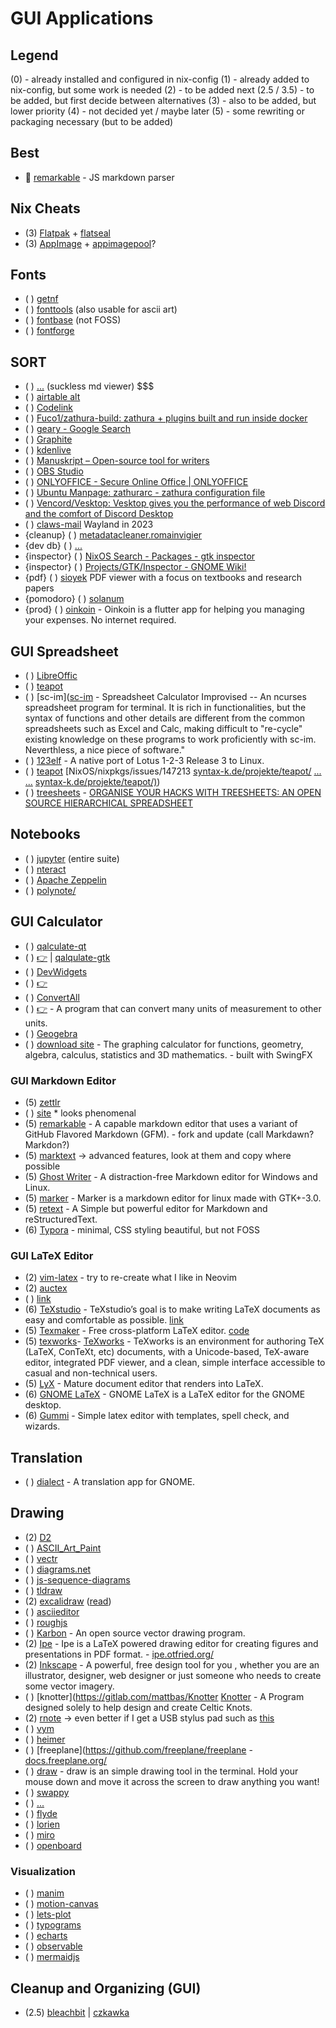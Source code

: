 # GUI Applications

## Legend

(0) - already installed and configured in nix-config
(1) - already added to nix-config, but some work is needed
(2) - to be added next
(2.5 / 3.5) - to be added, but first decide between alternatives
(3) - also to be added, but lower priority
(4) - not decided yet / maybe later
(5) - some rewriting or packaging necessary (but to be added)

## Best

*  [remarkable](https://github.com/jonschlinkert/remarkable) - JS markdown parser

## Nix Cheats

* (3) [Flatpak](https://flatpak.org/) + [flatseal](...)
* (3) [AppImage](https://appimage.org/) + [appimagepool](https://github.com/prateekmedia/appimagepool)?

## Fonts

* ( ) [getnf](https://github.com/ronniedroid/getnf)
* ( ) [fonttools](https://github.com/fonttools/fonttools) (also usable for ascii art)
* ( ) [fontbase](https://fontba.se/) (not FOSS)
* ( ) [fontforge](https://fontforge.org/en-US/)

## SORT

* ( ) [...](https://notabug.org/g0tsu/litemdview) (suckless md viewer) $$$
* ( ) [airtable alt](https://thenewstack.io/baserow-a-no-code-open-source-alternative-to-airtable/)
* ( ) [Codelink](https://github.com/Wervice/Codelink)
* ( ) [Fuco1/zathura-build: zathura + plugins built and run inside docker](https://github.com/Fuco1/zathura-build)
* ( ) [geary - Google Search](https://www.google.com/search?client%3Dfirefox-b-d%26q%3Dgeary)
* ( ) [Graphite](https://github.com/GraphiteEditor/Graphite)
* ( ) [kdenlive](...)
* ( ) [Manuskript – Open-source tool for writers](https://www.theologeek.ch/manuskript/)
* ( ) [OBS Studio](...)
* ( ) [ONLYOFFICE - Secure Online Office | ONLYOFFICE](https://www.onlyoffice.com/)
* ( ) [Ubuntu Manpage: zathurarc - zathura configuration file](https://manpages.ubuntu.com/manpages/bionic/man5/zathurarc.5.html)
* ( ) [Vencord/Vesktop: Vesktop gives you the performance of web Discord and the comfort of Discord Desktop](https://github.com/Vencord/Vesktop)
* ( ) [claws-mail](https://www.claws-mail.org/) Wayland in 2023
* {cleanup} ( ) [metadatacleaner.romainvigier](https://metadatacleaner.romainvigier.fr/)
* {dev db} ( ) [...](https://thenewstack.io/baserow-a-no-code-open-source-alternative-to-airtable/)
* {inspector} ( ) [NixOS Search - Packages - gtk inspector](https://search.nixos.org/packages?channel%3D23.11%26show%3Dxdg-desktop-portal-gtk%26from%3D0%26size%3D50%26sort%3Drelevance%26type%3Dpackages%26query%3Dgtk%2Binspector)
* {inspector} ( ) [Projects/GTK/Inspector - GNOME Wiki!](https://wiki.gnome.org/action/show/Projects/GTK/Inspector?action%3Dshow%26redirect%3DProjects%252FGTK%252B%252FInspector)
* {pdf} ( ) [sioyek](https://github.com/ahrm/sioyek) PDF viewer with a focus on textbooks and research papers
* {pomodoro} ( ) [solanum](https://apps.gnome.org/Solanum/)
* {prod} ( ) [oinkoin](https://github.com/emavgl/oinkoin) - Oinkoin is a flutter app for helping you managing your expenses. No internet required.

## GUI Spreadsheet

* ( ) [LibreOffic](https://www.libreoffice.org/)
* ( ) [teapot](https://github.com/samuelludwig/teapot)
* ( ) [sc-im]([sc-im](https://github.com/andmarti1424/sc-im) - Spreadsheet Calculator Improvised -- An ncurses spreadsheet program for terminal. It is rich in functionalities, but the syntax of functions and other details are different from the common spreadsheets such as Excel and Calc, making difficult to "re-cycle" existing knowledge on these programs to work proficiently with sc-im. Neverthless, a nice piece of software."
* ( ) [123elf](https://github.com/taviso/123elf) - A native port of Lotus 1-2-3 Release 3 to Linux.
* ( ) [teapot](https://github.com/samuelludwig/teapot) [NixOS/nixpkgs/issues/147213
        [syntax-k.de/projekte/teapot/](https://github.com/NixOS/nixpkgs/issues/147213) [...](https://www.syntax-k.de/projekte/teapot/) [...](https://github.com/NixOS/nixpkgs/issues/147213)
        [syntax-k.de/projekte/teapot/)](https://www.syntax-k.de/projekte/teapot/))
* ( ) [treesheets](https://github.com/aardappel/treesheets) - [ORGANISE YOUR HACKS WITH TREESHEETS: AN OPEN SOURCE HIERARCHICAL SPREADSHEET](https://hackaday.com/2022/09/07/organise-your-hacks-with-treesheets-an-open-source-hierarchical-spreadsheet/)

## Notebooks

* ( ) [jupyter](...) (entire suite)
* ( ) [nteract](https://nteract.io/desktop)
* ( ) [Apache Zeppelin](https://zeppelin.apache.org/)
* ( ) [polynote/](https://github.com/polynote/polynote/)

## GUI Calculator

* ( ) [qalculate-qt](https://github.com/Qalculate/qalculate-qt)
* ( ) [👉](https://stackoverflow.com/questions/1675992/how-do-i-set-a-background-color-for-the-whole-window-of-a-qt-application)
   | [qalqulate-gtk](https://github.com/Qalculate/qalculate-gtk)
* ( ) [DevWidgets](https://github.com/gumbarros/DevWidgets)
* ( ) [👉](https://gumbarros.github.io/DevWidgets/#/home)
* ( ) [ConvertAll](https://github.com/doug-101/ConvertAll)
* ( ) [👉](http://convertall.bellz.org/) - A program that can convert many units of measurement to other units.
* ( ) [Geogebra](https://github.com/geogebra/geogebra)
* ( ) [download site](https://www.geogebra.org/download) - The graphing calculator for functions, geometry, algebra, calculus, statistics and 3D mathematics. - built with SwingFX

### GUI Markdown Editor

* (5) [zettlr](https://github.com/Zettlr/Zettlr)
* ( ) [site](https://www.zettlr.com/)  * looks phenomenal
* (5) [remarkable](https://github.com/jamiemcg/Remarkable) - A capable markdown editor that uses a variant of GitHub Flavored Markdown (GFM). - fork and update (call Markdawn? Markdon?)
* (5) [marktext](https://github.com/marktext/marktext) → advanced features, look at them and copy where possible
* (5) [Ghost Writer](https://ghostwriter.kde.org/) - A distraction-free Markdown editor for Windows and Linux.
* (5) [marker](https://github.com/fabiocolacio/Marker) - Marker is a markdown editor for linux made with GTK+-3.0.
* (5) [retext](https://github.com/retext-project/retext) - A Simple but powerful editor for Markdown and reStructuredText.
* (6) [Typora](https://typora.io/) - minimal, CSS styling beautiful, but not FOSS

### GUI LaTeX Editor

* (2) [vim-latex](https://vim-latex.sourceforge.net/) - try to re-create what I like in Neovim
* (2) [auctex](https://www.gnu.org/software/auctex/)
* ( ) [link](http://git.savannah.gnu.org/cgit/auctex.git)
* (6) [TeXstudio](https://www.texstudio.org/) - TeXstudio’s goal is to make writing LaTeX documents as easy and comfortable as possible. [link](https://github.com/texstudio-org/texstudio)
* (5) [Texmaker](http://www.xm1math.net/texmaker/) - Free cross-platform LaTeX editor. [code](https://www.xm1math.net/texmaker/download.html)
* (5) [texworks](https://github.com/TeXworks/texworks)- [TeXworks](https://www.tug.org/texworks/) - TeXworks is an environment for authoring TeX (LaTeX, ConTeXt, etc) documents, with a Unicode-based, TeX-aware editor, integrated PDF viewer, and a clean, simple interface accessible to casual and non-technical users.
* (5) [LyX](https://www.lyx.org/) - Mature document editor that renders into LaTeX.
* (6) [GNOME LaTeX](https://gitlab.gnome.org/swilmet/gnome-latex) - GNOME LaTeX is a LaTeX editor for the GNOME desktop.
* (6) [Gummi](https://github.com/alexandervdm/gummi) - Simple latex editor with templates, spell check, and wizards.

## Translation

* ( ) [dialect](https://apps.gnome.org/app/app.drey.Dialect/) - A translation app for GNOME.

## Drawing

* (2) [D2](...)
* ( ) [ASCII_Art_Paint](https://github.com/Kirilllive/ASCII_Art_Paint)
* ( ) [vectr](https://vectr.com/)
* ( ) [diagrams.net](https://app.diagrams.net/)
* ( ) [js-sequence-diagrams](https://bramp.github.io/js-sequence-diagrams/)
* ( ) [tldraw](https://tldraw.com/)
* (2) [excalidraw](https://excalidraw.com/) ([read](https://offbyone.us/posts/why-is-excalidraw-so-good/))
* ( ) [asciieditor](https://github.com/akirbaes/asciieditor)
* ( ) [roughjs](https://roughjs.com/)
* ( ) [Karbon](https://www.calligra.org/karbon/) - An open source vector drawing program.
* (2) [Ipe](http://ipe.otfried.org/) - Ipe is a LaTeX powered drawing editor for creating figures and presentations in PDF format. - [ipe.otfried.org/](https://ipe.otfried.org/)
* (2) [Inkscape](https://inkscape.org/en/) - A powerful, free design tool for you , whether you are an illustrator, designer, web designer or just someone who needs to create some vector imagery.
* ( ) [knotter](https://gitlab.com/mattbas/Knotter [Knotter](https://knotter.mattbas.org/Knotter) - A Program designed solely to help design and create Celtic Knots.
* (2) [rnote](https://github.com/flxzt/rnote) -> even better if I get a USB stylus pad such as [this](https://www.amazon.de/-/en/Deco-Fun-Graphics-Learning-Distance/dp/B093TC1XCZ)
* ( ) [vym](https://github.com/insilmaril/vym)
* ( ) [heimer](https://github.com/juzzlin/Heimer)
* ( ) [freeplane](https://github.com/freeplane/freeplane - [docs.freeplane.org/](https://docs.freeplane.org/)
* ( ) [draw](https://github.com/maaslalani/draw) - draw is an simple drawing tool in the terminal. Hold your mouse down and move it across the screen to draw anything you want!
* ( ) [swappy](https://github.com/jtheoof/swappy)
* ( ) [...](https://google.github.io/typograms/)
* ( ) [flyde](https://github.com/flydelabs/flyde)
* ( ) [lorien](https://github.com/mbrlabs/Lorien)
* ( ) [miro](https://miro.com/)
* ( ) [openboard](https://github.com/OpenBoard-org/OpenBoard)

### Visualization

* ( ) [manim](https://github.com/ManimCommunity/manim)
* ( ) [motion-canvas](https://github.com/motion-canvas/motion-canvas)
* ( ) [lets-plot](https://lets-plot.org/)
* ( ) [typograms](https://github.com/google/typograms)
* ( ) [echarts](https://github.com/apache/echarts)
* ( ) [observable](https://observablehq.com/plot/)
* ( ) [mermaidjs](https://mermaid.js.org/)

## Cleanup and Organizing (GUI)

* (2.5) [bleachbit](https://www.bleachbit.org/)
   |  [czkawka](https://qarmin.github.io/czkawka/)
